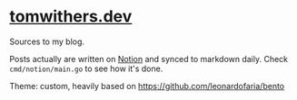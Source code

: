 # [tomwithers.dev](https://tomwithers.dev)

Sources to my blog.

Posts actually are written on [Notion](https://notion.so) and synced to markdown
daily. Check `cmd/notion/main.go` to see how it's done.

Theme: custom, heavily based on https://github.com/leonardofaria/bento
